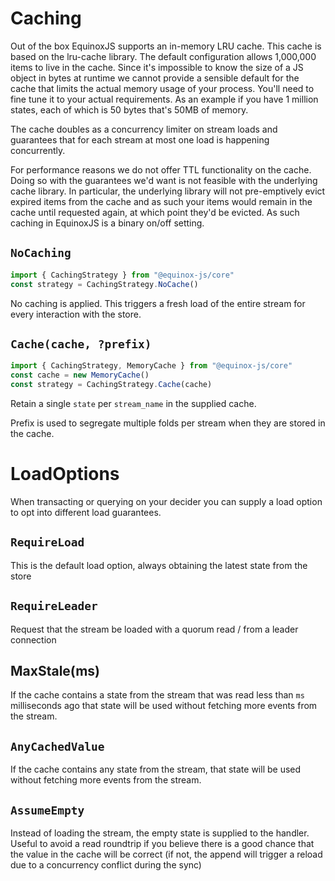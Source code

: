 # Caching

Out of the box EquinoxJS supports an in-memory LRU cache. This cache is based
on the lru-cache library. The default configuration allows 1,000,000 items to
live in the cache. Since it's impossible to know the size of a JS object in
bytes at runtime we cannot provide a sensible default for the cache that limits
the actual memory usage of your process. You'll need to fine tune it to your
actual requirements. As an example if you have 1 million states, each of which
is 50 bytes that's 50MB of memory.

The cache doubles as a concurrency limiter on stream loads and guarantees that
for each stream at most one load is happening concurrently.

For performance reasons we do not offer TTL functionality on the cache. Doing
so with the guarantees we'd want is not feasible with the underlying cache
library. In particular, the underlying library will not pre-emptively evict
expired items from the cache and as such your items would remain in the cache
until requested again, at which point they'd be evicted. As such caching in
EquinoxJS is a binary on/off setting.

## `NoCaching`

```ts
import { CachingStrategy } from "@equinox-js/core"
const strategy = CachingStrategy.NoCache()
```

No caching is applied. This triggers a fresh load of the entire stream for every interaction with the
store.

## `Cache(cache, ?prefix)`

```ts
import { CachingStrategy, MemoryCache } from "@equinox-js/core"
const cache = new MemoryCache()
const strategy = CachingStrategy.Cache(cache)
```

Retain a single `state` per `stream_name` in the supplied cache.

Prefix is used to segregate multiple folds per stream when they are stored in the cache.

# LoadOptions

When transacting or querying on your decider you can supply a load option to
opt into different load guarantees.

## `RequireLoad`

This is the default load option, always obtaining the latest state from the store

## `RequireLeader`

Request that the stream be loaded with a quorum read / from a leader connection

## MaxStale(ms)

If the cache contains a state from the stream that was read less than `ms`
milliseconds ago that state will be used without fetching more events from the
stream.

## `AnyCachedValue`

If the cache contains any state from the stream, that state will be used without
fetching more events from the stream.

## `AssumeEmpty`

Instead of loading the stream, the empty state is supplied to the handler.
Useful to avoid a read roundtrip if you believe there is a good chance that
the value in the cache will be correct (if not, the append will trigger a
reload due to a concurrency conflict during the sync)

